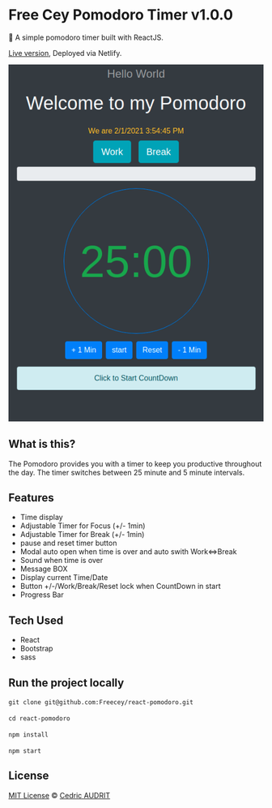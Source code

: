 # Free Cey Pomodoro Timer v1.0.0
:tomato: A simple pomodoro timer built with ReactJS. 

[Live version](https://pomodoro.neant.be/), Deployed via Netlify.

![Screenshot](https://github.com/Freecey/react-pomodoro/raw/master/src/img/Screenshot.png)

## What is this?

The Pomodoro provides you with a timer to keep you productive throughout the day. The timer switches between 25 minute and 5 minute intervals.

## Features

- Time display
- Adjustable Timer for Focus (+/- 1min)
- Adjustable Timer for Break (+/- 1min)
- pause and reset timer button
- Modal auto open when time is over and auto swith Work<=>Break
- Sound when time is over
- Message BOX
- Display current Time/Date
- Button +/-/Work/Break/Reset lock when CountDown in start
- Progress Bar

## Tech Used

- React
- Bootstrap
- sass

## Run the project locally
```
git clone git@github.com:Freecey/react-pomodoro.git

cd react-pomodoro

npm install

npm start
```

## License
[MIT License](https://github.com/Freecey/react-pomodoro/blob/master/LICENSE.md) © [Cedric AUDRIT](https://www.audrit.be/)